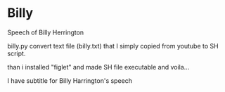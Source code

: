 # Billy
Speech of Billy Herrington

billy.py convert text file (billy.txt) that I simply copied from youtube to SH script.

than i installed "figlet" and made SH file executable and voila...

I have subtitle for Billy Harrington's speech
